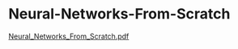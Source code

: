 # Neural-Networks-From-Scratch

[Neural_Networks_From_Scratch.pdf](https://nbviewer.jupyter.org/github/MC-Meesh/Neural-Networks-From-Scratch/blob/main/Neural_Networks_From_Scratch.pdf)
